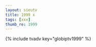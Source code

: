 ```yaml
--- 
layout: sieutv
title: 1999 x
tags: [xxx]
thumb_re: 1999
---
```

{% include tvadv key="globiptv1999" %} 
